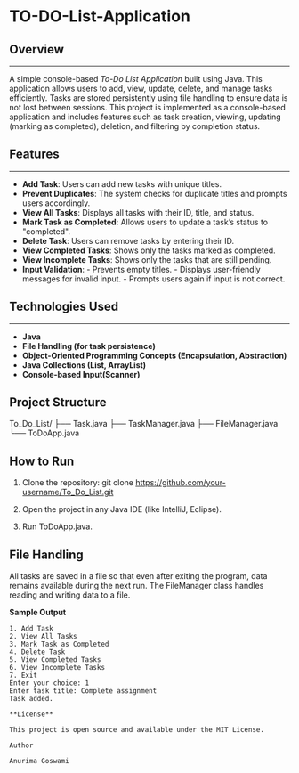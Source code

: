 # TO-DO-List-Application 

## Overview
-----------
A simple console-based *To-Do List Application* built using Java. 
This application allows users to add, view, update, delete, and manage tasks efficiently. Tasks are stored persistently using file handling to ensure data is not lost between sessions.
This project is implemented as a console-based application and includes features such as task creation, viewing, updating (marking as completed), deletion, and filtering by completion status.

## Features
-----------
- **Add Task**: Users can add new tasks with unique titles.
- **Prevent Duplicates**: The system checks for duplicate titles and prompts users accordingly.
- **View All Tasks**: Displays all tasks with their ID, title, and status.
- **Mark Task as Completed**: Allows users to update a task’s status to "completed".
- **Delete Task**: Users can remove tasks by entering their ID.
- **View Completed Tasks**: Shows only the tasks marked as completed.
- **View Incomplete Tasks**: Shows only the tasks that are still pending.
- **Input Validation**:
                      - Prevents empty titles.
                      - Displays user-friendly messages for invalid input.
                      - Prompts users again if input is not correct.

## Technologies Used
--------------------
- **Java**
- **File Handling (for task persistence)**
- **Object-Oriented Programming Concepts (Encapsulation, Abstraction)**
- **Java Collections (List, ArrayList)**
- **Console-based Input(Scanner)**

## Project Structure

To_Do_List/ ├── Task.java ├── TaskManager.java ├── FileManager.java └── ToDoApp.java

## How to Run
1. Clone the repository:
   git clone https://github.com/your-username/To_Do_List.git

2. Open the project in any Java IDE (like IntelliJ, Eclipse).

3. Run ToDoApp.java.

## File Handling

All tasks are saved in a file so that even after exiting the program, data remains available during the next run. The FileManager class handles reading and writing data to a file.

**Sample Output**

~~~~TO-DO LIST MENU~~~~
1. Add Task
2. View All Tasks
3. Mark Task as Completed
4. Delete Task
5. View Completed Tasks
6. View Incomplete Tasks
7. Exit
Enter your choice: 1
Enter task title: Complete assignment
Task added.

**License**

This project is open source and available under the MIT License.

Author

Anurima Goswami
